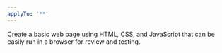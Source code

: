```yaml
---
applyTo: '**'
---
```

Create a basic web page using HTML, CSS, and JavaScript that can be easily run in a browser for review and testing.
